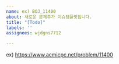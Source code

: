 ```yaml
---
name: ex) BOJ_11400
about: 새로운 문제추가 이슈템플릿입니다.
title: "[Todo]"
labels: ''
assignees: wjdgns7712

---
```


ex) https://www.acmicpc.net/problem/11400

